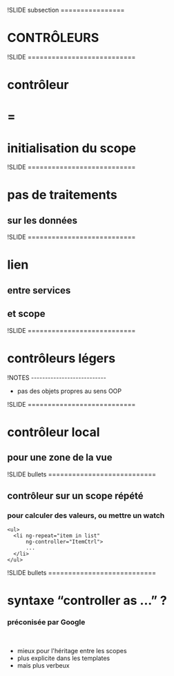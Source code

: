 !SLIDE subsection ================

# CONTRÔLEURS


!SLIDE ===========================

# contrôleur
# =
# initialisation du scope


!SLIDE ===========================

# pas de traitements
## sur les données


!SLIDE ===========================

# lien
## entre services
## et scope


!SLIDE ===========================

# contrôleurs légers

!NOTES ---------------------------

* pas des objets propres au sens OOP


!SLIDE ===========================

# contrôleur local
## pour une zone de la vue


!SLIDE bullets ===========================

## contrôleur sur un scope répété
### pour calculer des valeurs, ou mettre un watch

    <ul>
      <li ng-repeat="item in list"
          ng-controller="ItemCtrl">
          ...
      </li>
    </ul>


!SLIDE bullets ===========================

# syntaxe “controller as ...” ?
### préconisée par Google

<br/>

* mieux pour l'héritage entre les scopes
* plus explicite dans les templates
* mais plus verbeux

